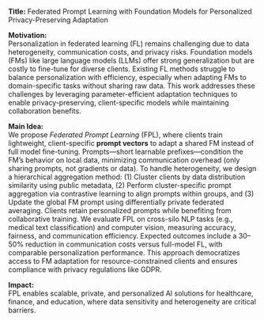 **Title:** Federated Prompt Learning with Foundation Models for Personalized Privacy-Preserving Adaptation  

**Motivation:**  
Personalization in federated learning (FL) remains challenging due to data heterogeneity, communication costs, and privacy risks. Foundation models (FMs) like large language models (LLMs) offer strong generalization but are costly to fine-tune for diverse clients. Existing FL methods struggle to balance personalization with efficiency, especially when adapting FMs to domain-specific tasks without sharing raw data. This work addresses these challenges by leveraging parameter-efficient adaptation techniques to enable privacy-preserving, client-specific models while maintaining collaboration benefits.  

**Main Idea:**  
We propose *Federated Prompt Learning* (FPL), where clients train lightweight, client-specific **prompt vectors** to adapt a shared FM instead of full model fine-tuning. Prompts—short learnable prefixes—condition the FM’s behavior on local data, minimizing communication overhead (only sharing prompts, not gradients or data). To handle heterogeneity, we design a hierarchical aggregation method: (1) Cluster clients by data distribution similarity using public metadata, (2) Perform cluster-specific prompt aggregation via contrastive learning to align prompts within groups, and (3) Update the global FM prompt using differentially private federated averaging. Clients retain personalized prompts while benefiting from collaborative training. We evaluate FPL on cross-silo NLP tasks (e.g., medical text classification) and computer vision, measuring accuracy, fairness, and communication efficiency. Expected outcomes include a 30–50% reduction in communication costs versus full-model FL, with comparable personalization performance. This approach democratizes access to FM adaptation for resource-constrained clients and ensures compliance with privacy regulations like GDPR.  

**Impact:**  
FPL enables scalable, private, and personalized AI solutions for healthcare, finance, and education, where data sensitivity and heterogeneity are critical barriers.